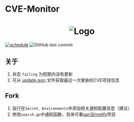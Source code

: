 # CVE-Monitor

<h1 align="center"><img src="https://raw.githubusercontent.com/sari3l/CVE-Monitor/main/static/logo.png" alt="Logo"/></h1>

[![schedule](https://github.com/sari3l/CVE-Monitor/actions/workflows/schedule.yml/badge.svg?branch=main)](https://github.com/sari3l/CVE-Monitor/actions/workflows/schedule.yml)
![GitHub last commit](https://img.shields.io/github/last-commit/sari3l/CVE-Monitor)

## 关于

1. 状态 `failing` 为短期内没有更新
2. 可从 [update.json](https://raw.githubusercontent.com/sari3l/CVE-Monitor/main/update.json) 文件获取最近一次更新的CVE项目信息

## Fork

1. 自行在`Secret、Environments`中添加相关通知配置信息（建议）
2. 修改`search.go`中通知函数，具体可看[sari3l/notify](https://github.com/sari3l/notify)项目